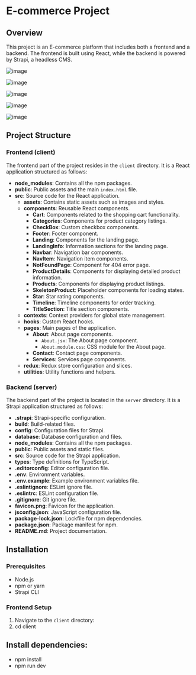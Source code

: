# E-commerce Project

## Overview

This project is an E-commerce platform that includes both a frontend and a backend. The frontend is built using React, while the backend is powered by Strapi, a headless CMS.

![image](https://github.com/muhammad-nabih/E-Commerce/assets/86538085/2ec6ed09-321a-43d2-a9ae-63ee09d94e24)

![image](https://github.com/muhammad-nabih/E-Commerce/assets/86538085/04076690-3351-4310-bdbd-527f3fc44fd8)

![image](https://github.com/muhammad-nabih/E-Commerce/assets/86538085/96edbb53-24a8-4053-8e00-e2e7d73aeccf)

![image](https://github.com/muhammad-nabih/E-Commerce/assets/86538085/26f5bdea-6597-4764-a802-4070f134b383)

![image](https://**github**.com/muhammad-nabih/E-Commerce/assets/86538085/884f2eff-4c88-46d9-a038-408f5de077a8)

## Project Structure

### Frontend (client)

The frontend part of the project resides in the `client` directory. It is a React application structured as follows:

- **node_modules**: Contains all the npm packages.
- **public**: Public assets and the main `index.html` file.
- **src**: Source code for the React application.
  - **assets**: Contains static assets such as images and styles.
  - **components**: Reusable React components.
    - **Cart**: Components related to the shopping cart functionality.
    - **Categories**: Components for product category listings.
    - **CheckBox**: Custom checkbox components.
    - **Footer**: Footer component.
    - **Landing**: Components for the landing page.
    - **LandingInfo**: Information sections for the landing page.
    - **Navbar**: Navigation bar components.
    - **NavItem**: Navigation item components.
    - **NotFoundPage**: Component for 404 error page.
    - **ProductDetails**: Components for displaying detailed product information.
    - **Products**: Components for displaying product listings.
    - **SkeletonProduct**: Placeholder components for loading states.
    - **Star**: Star rating components.
    - **Timeline**: Timeline components for order tracking.
    - **TitleSection**: Title section components.
  - **contexts**: Context providers for global state management.
  - **hooks**: Custom React hooks.
  - **pages**: Main pages of the application.
    - **About**: About page components.
      - `About.jsx`: The About page component.
      - `About.module.css`: CSS module for the About page.
    - **Contact**: Contact page components.
    - **Services**: Services page components.
  - **redux**: Redux store configuration and slices.
  - **utilities**: Utility functions and helpers.

### Backend (server)

The backend part of the project is located in the `server` directory. It is a Strapi application structured as follows:

- **.strapi**: Strapi-specific configuration.
- **build**: Build-related files.
- **config**: Configuration files for Strapi.
- **database**: Database configuration and files.
- **node_modules**: Contains all the npm packages.
- **public**: Public assets and static files.
- **src**: Source code for the Strapi application.
- **types**: Type definitions for TypeScript.
- **.editorconfig**: Editor configuration file.
- **.env**: Environment variables.
- **.env.example**: Example environment variables file.
- **.eslintignore**: ESLint ignore file.
- **.eslintrc**: ESLint configuration file.
- **.gitignore**: Git ignore file.
- **favicon.png**: Favicon for the application.
- **jsconfig.json**: JavaScript configuration file.
- **package-lock.json**: Lockfile for npm dependencies.
- **package.json**: Package manifest for npm.
- **README.md**: Project documentation.

## Installation

### Prerequisites

- Node.js
- npm or yarn
- Strapi CLI

### Frontend Setup

1. Navigate to the `client` directory:
2. cd client

## Install dependencies:

- npm install
- npm run dev

